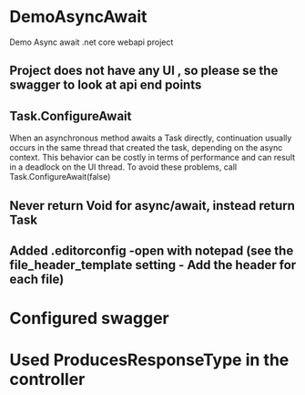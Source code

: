 # DemoAsyncAwait
Demo Async await .net core  webapi project 

## Project does not have any UI , so please se the swagger to look at api end points

## Task.ConfigureAwait
When an asynchronous method awaits a Task directly, continuation usually occurs in the same thread 
that created the task, depending on the async context. This behavior can be costly in terms of 
performance and can result in a deadlock on the UI thread.
To avoid these problems, call Task.ConfigureAwait(false)

## Never return Void for async/await, instead return Task

## Added .editorconfig -open with notepad (see the file_header_template setting - Add the header for each file) 

# Configured swagger
# Used ProducesResponseType in the controller